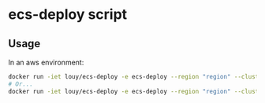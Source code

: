 # ecs-deploy script

## Usage

In an aws environment:

```sh
docker run -iet louy/ecs-deploy -e ecs-deploy --region "region" --cluster "cluster" --service "service" --image "image"
# Or...
docker run -iet louy/ecs-deploy -e ecs-deploy --region "region" --cluster "cluster" --service "service" --container-definition-patch '{"image":"image","cpu":64,"memory":128}'
```
